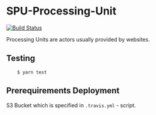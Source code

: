 # SPU-Processing-Unit

[![Build Status](https://travis-ci.com/rkram3r/spu.processing-unit.svg?token=SeYH39q643bu3sRAgn3K&branch=master)](https://travis-ci.com/rkram3r/spu.processing-unit)

Processing Units are actors usually provided by websites.

## Testing

        $ yarn test

## Prerequirements Deployment

S3 Bucket which is specified in `.travis.yml` - script.
